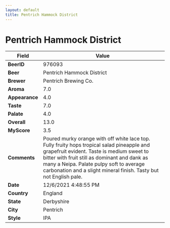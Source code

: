 ```yaml
---
layout: default
title: Pentrich Hammock District
---
```


# Pentrich Hammock District

| Field         | Value     |
|---------------|-----------|
| **BeerID** | 976093 |
| **Beer** | Pentrich Hammock District |
| **Brewer** | Pentrich Brewing Co. |
| **Aroma** | 7.0 |
| **Appearance** | 4.0 |
| **Taste** | 7.0 |
| **Palate** | 4.0 |
| **Overall** | 13.0 |
| **MyScore** | 3.5 |
| **Comments** | Poured murky orange with off white lace top. Fully fruity hops tropical salad pineapple and grapefruit evident. Taste is medium sweet to bitter with fruit still as dominant and dank as many a Neipa. Palate pulpy soft to average carbonation and a slight mineral finish. Tasty but not English pale. |
| **Date** | 12/6/2021 4:48:55 PM |
| **Country** | England |
| **State** | Derbyshire |
| **City** | Pentrich |
| **Style** | IPA |

